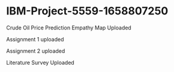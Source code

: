 # IBM-Project-5559-1658807250
Crude Oil Price Prediction
Empathy Map Uploaded

Assignment 1 uploaded

Assignment 2 uploaded


Literature Survey Uploaded
